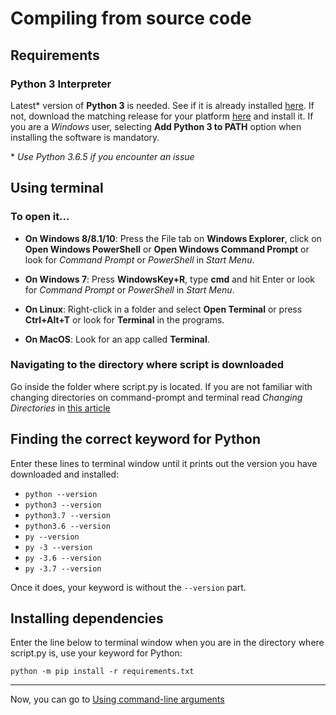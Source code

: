 # Compiling from source code
## Requirements
### Python 3 Interpreter
Latest* version of **Python 3** is needed. See if it is already installed [here](#finding-the-correct-keyword-for-python). If not, download the matching release for your platform [here](https://www.python.org/downloads/) and install it. If you are a *Windows* user, selecting **Add Python 3 to PATH** option when installing the software is mandatory.   
  
\* *Use Python 3.6.5 if you encounter an issue*
## Using terminal
### To open it...
- **On Windows 8/8.1/10**: Press the File tab on **Windows Explorer**, click on **Open Windows PowerShell** or **Open Windows Command Prompt** or look for *Command Prompt* or *PowerShell* in *Start Menu*.
  
- **On Windows 7**: Press **WindowsKey+R**, type **cmd** and hit Enter or look for *Command Prompt* or *PowerShell* in *Start Menu*.
  
- **On Linux**: Right-click in a folder and select **Open Terminal** or press **Ctrl+Alt+T** or look for **Terminal** in the programs.
  
- **On MacOS**: Look for an app called **Terminal**.
  
### Navigating to the directory where script is downloaded
Go inside the folder where script.py is located. If you are not familiar with changing directories on command-prompt and terminal read *Changing Directories* in [this article](https://lifehacker.com/5633909/who-needs-a-mouse-learn-to-use-the-command-line-for-almost-anything)

## Finding the correct keyword for Python
Enter these lines to terminal window until it prints out the version you have downloaded and installed:
  
- `python --version`
- `python3 --version`
- `python3.7 --version`
- `python3.6 --version`
- `py --version`
- `py -3 --version`
- `py -3.6 --version`
- `py -3.7 --version`
  
Once it does, your keyword is without the `--version` part. 

## Installing dependencies
Enter the line below to terminal window when you are in the directory where script.py is, use your keyword for Python:
```console
python -m pip install -r requirements.txt
```
  
---
  
Now, you can go to [Using command-line arguments](COMMAND_LINE_ARGUMENTS.md)

